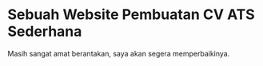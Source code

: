 # Sebuah Website Pembuatan CV ATS Sederhana

Masih sangat amat berantakan, saya akan segera memperbaikinya.
